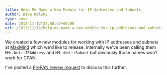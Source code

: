 ```yaml
---
title: Help Me Name a New Module for IP Addresses and Subnets
author: Dave Rolsky
type: post
date: 2012-11-12T22:50:57+00:00
url: /2012/11/12/help-me-name-a-new-module-for-ip-addresses-and-subnets/
---
```

We created a few new modules for working with IP addresses and subnets at [MaxMind][1] which we'd like to release. Internally we've been calling them `MM::Net::IPAddress` and `MM::Net::Subnet` but obviously those names won't work for CPAN.

I've posted a [PrePAN review request][2] to discuss this further.

 [1]: http://www.maxmind.com
 [2]: http://prepan.org/module/429En4oFfc